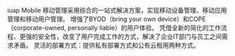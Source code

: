 iuap Mobile 移动管理采用综合的一站式解决方案，实现移动设备管理、移动应用管理和移动用户管理。 
增强了BYOD（bring your own device）和COPE（corporate-owned, personally liable）的用户体验。 
凭借全新的简化的工作流程、更强的安全性，改变了用户完成工作的方式，解决了企业IT部门与员工之间需求矛盾。 
灵活的部署方式：提供私有部署方式和公有云租用两种方式。

